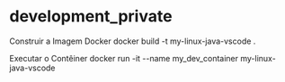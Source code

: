 # development_private

Construir a Imagem Docker
docker build -t my-linux-java-vscode .

Executar o Contêiner
docker run -it --name my_dev_container my-linux-java-vscode
